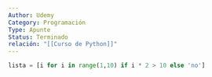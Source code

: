 ```yaml
---
Author: Udemy
Category: Programación
Type: Apunte
Status: Terminado
relación: "[[Curso de Python]]"
---
```

```python
lista = [i for i in range(1,10) if i * 2 > 10 else 'no']
```